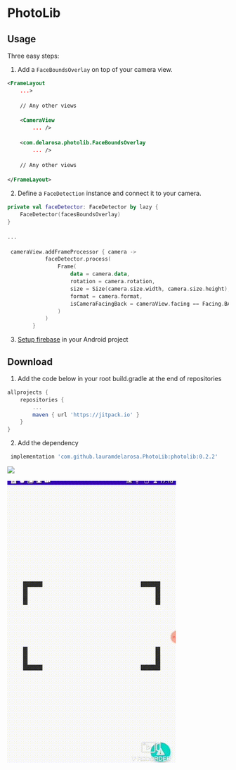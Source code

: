 # PhotoLib


## Usage

Three easy steps:

1. Add a `FaceBoundsOverlay` on top of your camera view.
```xml
<FrameLayout
    ...>

    // Any other views

    <CameraView
        ... />

    <com.delarosa.photolib.FaceBoundsOverlay
        ... />

    // Any other views

</FrameLayout>
```

2. Define a `FaceDetection` instance and connect it to your camera.
```kotlin
private val faceDetector: FaceDetector by lazy {
    FaceDetector(facesBoundsOverlay)
}

...

 cameraView.addFrameProcessor { camera ->
            faceDetector.process(
                Frame(
                    data = camera.data,
                    rotation = camera.rotation,
                    size = Size(camera.size.width, camera.size.height),
                    format = camera.format,
                    isCameraFacingBack = cameraView.facing == Facing.BACK
                )
            )
        }
```

3. [Setup firebase](https://firebase.google.com/docs/android/setup) in your Android project


## Download
1. Add the code below in your root build.gradle at the end of repositories
```groovy
allprojects {
    repositories {
        ...
        maven { url 'https://jitpack.io' }
    }
}
```
2. Add the dependency
```groovy
 implementation 'com.github.lauramdelarosa.PhotoLib:photolib:0.2.2'
```

[![](https://jitpack.io/v/lauramdelarosa/PhotoLib.svg)](https://jitpack.io/#lauramdelarosa/PhotoLib)


![](example.gif.gif)
